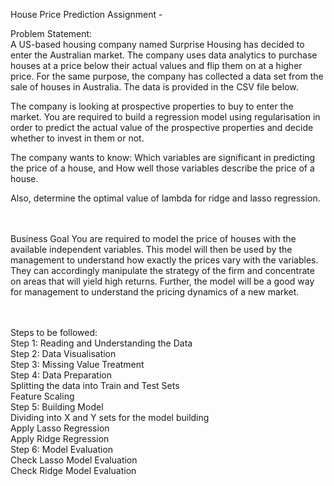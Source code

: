 House Price Prediction Assignment - 

Problem Statement: <br/>
A US-based housing company named Surprise Housing has decided to enter the Australian market. The company uses data analytics to purchase houses at a price below their actual values and flip them on at a higher price. For the same purpose, the company has collected a data set from the sale of houses in Australia. The data is provided in the CSV file below.

The company is looking at prospective properties to buy to enter the market. You are required to build a regression model using regularisation in order to predict the actual value of the prospective properties and decide whether to invest in them or not.

The company wants to know: Which variables are significant in predicting the price of a house, and How well those variables describe the price of a house.

Also, determine the optimal value of lambda for ridge and lasso regression. <br/><br/><br/>

Business Goal
You are required to model the price of houses with the available independent variables. This model will then be used by the management to understand how exactly the prices vary with the variables. They can accordingly manipulate the strategy of the firm and concentrate on areas that will yield high returns. Further, the model will be a good way for management to understand the pricing dynamics of a new market.<br/> <br/> <br/>

Steps to be followed:<br/>
Step 1: Reading and Understanding the Data<br/>
Step 2: Data Visualisation<br/>
Step 3: Missing Value Treatment<br/>
Step 4: Data Preparation<br/>
Splitting the data into Train and Test Sets<br/>
Feature Scaling<br/>
Step 5: Building Model<br/>
Dividing into X and Y sets for the model building<br/>
Apply Lasso Regression<br/>
Apply Ridge Regression<br/>
Step 6: Model Evaluation<br/>
Check Lasso Model Evaluation<br/>
Check Ridge Model Evaluation<br/>
